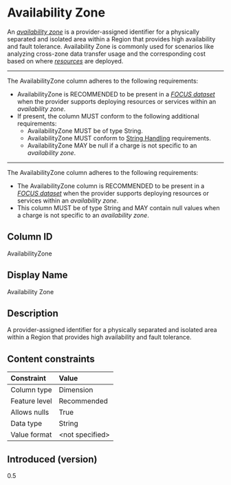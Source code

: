 # Availability Zone

An [*availability zone*](#glossary:availability-zone) is a provider-assigned identifier for a physically separated and isolated area within a Region that provides high availability and fault tolerance. Availability Zone is commonly used for scenarios like analyzing cross-zone data transfer usage and the corresponding cost based on where [*resources*](#glossary:resource) are deployed.

---

The AvailabilityZone column adheres to the following requirements:

* AvailabilityZone is RECOMMENDED to be present in a [*FOCUS dataset*](#glossary:FOCUS-dataset) when the provider supports deploying resources or services within an *availability zone*.
* If present, the column MUST conform to the following additional requirements:
  * AvailabilityZone MUST be of type String.
  * AvailabilityZone MUST conform to [String Handling](#stringhandling) requirements.
  * AvailabilityZone MAY be null if a charge is not specific to an *availability zone*.

---

The AvailabilityZone column adheres to the following requirements:

* The AvailabilityZone column is RECOMMENDED to be present in a [*FOCUS dataset*](#glossary:FOCUS-dataset) when the provider supports deploying resources or services within an *availability zone*.
* This column MUST be of type String and MAY contain null values when a charge is not specific to an *availability zone*.

## Column ID

AvailabilityZone

## Display Name

Availability Zone

## Description

A provider-assigned identifier for a physically separated and isolated area within a Region that provides high availability and fault tolerance.

## Content constraints

| Constraint      | Value            |
|:----------------|:-----------------|
| Column type     | Dimension        |
| Feature level   | Recommended      |
| Allows nulls    | True             |
| Data type       | String           |
| Value format    | \<not specified> |

## Introduced (version)

0.5
